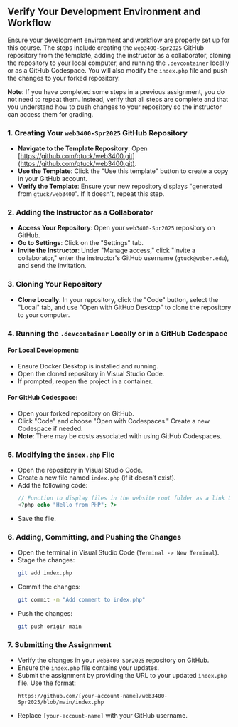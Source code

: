 ## Verify Your Development Environment and Workflow

Ensure your development environment and workflow are properly set up for this course. The steps include creating the `web3400-Spr2025` GitHub repository from the template, adding the instructor as a collaborator, cloning the repository to your local computer, and running the `.devcontainer` locally or as a GitHub Codespace. You will also modify the `index.php` file and push the changes to your forked repository.

**Note**: If you have completed some steps in a previous assignment, you do not need to repeat them. Instead, verify that all steps are complete and that you understand how to push changes to your repository so the instructor can access them for grading.

### 1. Creating Your `web3400-Spr2025` GitHub Repository
- **Navigate to the Template Repository**: Open [https://github.com/gtuck/web3400.git](https://github.com/gtuck/web3400.git).
- **Use the Template**: Click the "Use this template" button to create a copy in your GitHub account.
- **Verify the Template**: Ensure your new repository displays "generated from `gtuck/web3400`". If it doesn’t, repeat this step.

### 2. Adding the Instructor as a Collaborator
- **Access Your Repository**: Open your `web3400-Spr2025` repository on GitHub.
- **Go to Settings**: Click on the "Settings" tab.
- **Invite the Instructor**: Under "Manage access," click "Invite a collaborator," enter the instructor's GitHub username (`gtuck@weber.edu`), and send the invitation.

### 3. Cloning Your Repository
- **Clone Locally**: In your repository, click the "Code" button, select the "Local" tab, and use "Open with GitHub Desktop" to clone the repository to your computer.

### 4. Running the `.devcontainer` Locally or in a GitHub Codespace
#### For Local Development:
- Ensure Docker Desktop is installed and running.
- Open the cloned repository in Visual Studio Code.
- If prompted, reopen the project in a container.

#### For GitHub Codespace:
- Open your forked repository on GitHub.
- Click "Code" and choose "Open with Codespaces." Create a new Codespace if needed.
- **Note**: There may be costs associated with using GitHub Codespaces.

### 5. Modifying the `index.php` File
- Open the repository in Visual Studio Code.
- Create a new file named `index.php` (if it doesn’t exist).
- Add the following code:
  ```php
  // Function to display files in the website root folder as a link tree
  <?php echo "Hello from PHP"; ?>
  ```
- Save the file.

### 6. Adding, Committing, and Pushing the Changes
- Open the terminal in Visual Studio Code (`Terminal -> New Terminal`).
- Stage the changes:
  ```bash
  git add index.php
  ```
- Commit the changes:
  ```bash
  git commit -m "Add comment to index.php"
  ```
- Push the changes:
  ```bash
  git push origin main
  ```

### 7. Submitting the Assignment
- Verify the changes in your `web3400-Spr2025` repository on GitHub.
- Ensure the `index.php` file contains your updates.
- Submit the assignment by providing the URL to your updated `index.php` file. Use the format:
  ```
  https://github.com/[your-account-name]/web3400-Spr2025/blob/main/index.php
  ```
- Replace `[your-account-name]` with your GitHub username.
